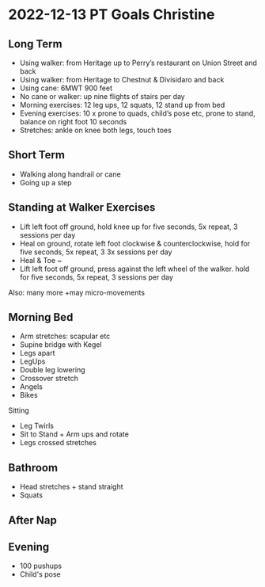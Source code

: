 # 2022-12-13 PT Goals Christine

## Long Term

* Using walker: from Heritage up to Perry’s restaurant on Union Street and back
* Using walker: from Heritage to Chestnut & Divisidaro and back
* Using cane: 6MWT 900 feet
* No cane or walker: up nine flights of stairs per day
* Morning exercises: 12 leg ups, 12 squats, 12 stand up from bed
* Evening exercises: 10 x prone to quads, child’s pose etc, prone to stand, balance on right foot 10 seconds
* Stretches: ankle on knee both legs, touch toes

## Short Term

* Walking along handrail or cane
* Going up a step

## Standing at Walker Exercises

* Lift left foot off ground, hold knee up for five seconds, 5x repeat, 3 sessions per day
* Heal on ground, rotate left foot clockwise & counterclockwise, hold for five seconds, 5x repeat, 3 3x sessions per day
* Heal & Toe ~
* Lift left foot off ground, press against the left wheel of the walker. hold for five seconds, 5x repeat, 3 sessions per day

Also: many more +may micro-movements

## Morning Bed

* Arm stretches: scapular etc
* Supine bridge with Kegel
* Legs apart
* LegUps
* Double leg lowering
* Crossover stretch
* Angels
* Bikes

Sitting
* Leg Twirls
* Sit to Stand + Arm ups and rotate
* Legs crossed stretches

## Bathroom

* Head stretches + stand straight
* Squats

## After Nap



## Evening

* 100 pushups
* Child's pose

